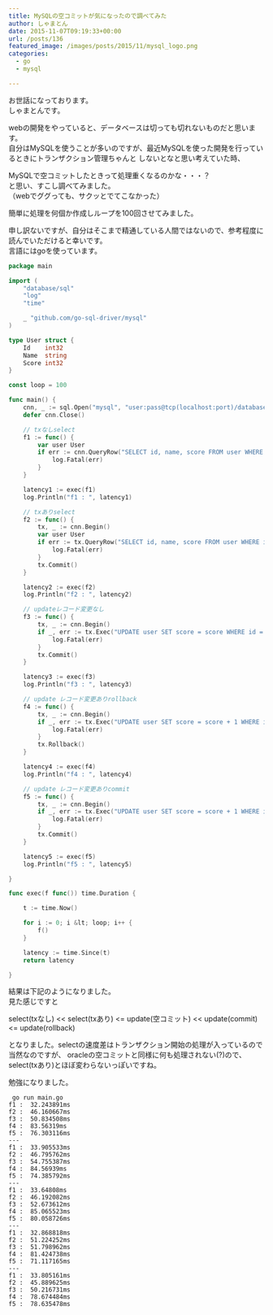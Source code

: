 ```yaml
---
title: MySQLの空コミットが気になったので調べてみた
author: しゃまとん
date: 2015-11-07T09:19:33+00:00
url: /posts/136
featured_image: /images/posts/2015/11/mysql_logo.png
categories:
  - go
  - mysql

---
```

お世話になっております。  
しゃまとんです。

webの開発をやっていると、データベースは切っても切れないものだと思います。  
自分はMySQLを使うことが多いのですが、最近MySQLを使った開発を行っているときにトランザクション管理ちゃんと
しないとなと思い考えていた時、

MySQLで空コミットしたときって処理重くなるのかな・・・？  
と思い、すこし調べてみました。  
（webでググっても、サクッとでてこなかった）

簡単に処理を何個か作成しループを100回させてみました。

申し訳ないですが、自分はそこまで精通している人間ではないので、参考程度に読んでいただけると幸いです。  
言語にはgoを使っています。

```go
package main

import (
	"database/sql"
	"log"
	"time"

	_ "github.com/go-sql-driver/mysql"
)

type User struct {
	Id    int32
	Name  string
	Score int32
}

const loop = 100

func main() {
	cnn, _ := sql.Open("mysql", "user:pass@tcp(localhost:port)/database")
	defer cnn.Close()

	// txなしselect
	f1 := func() {
		var user User
		if err := cnn.QueryRow("SELECT id, name, score FROM user WHERE id = ? LIMIT 1", 1).Scan(&user.Id, &user.Name, &user.Score); err != nil {
			log.Fatal(err)
		}
	}

	latency1 := exec(f1)
	log.Println("f1 : ", latency1)

	// txありselect
	f2 := func() {
		tx, _ := cnn.Begin()
		var user User
		if err := tx.QueryRow("SELECT id, name, score FROM user WHERE id = ? LIMIT 1", 1).Scan(&user.Id, &user.Name, &user.Score); err != nil {
			log.Fatal(err)
		}
		tx.Commit()
	}

	latency2 := exec(f2)
	log.Println("f2 : ", latency2)

	// updateレコード変更なし
	f3 := func() {
		tx, _ := cnn.Begin()
		if _, err := tx.Exec("UPDATE user SET score = score WHERE id = ?", 1); err != nil {
			log.Fatal(err)
		}
		tx.Commit()
	}

	latency3 := exec(f3)
	log.Println("f3 : ", latency3)

	// update レコード変更ありrollback
	f4 := func() {
		tx, _ := cnn.Begin()
		if _, err := tx.Exec("UPDATE user SET score = score + 1 WHERE id = ?", 1); err != nil {
			log.Fatal(err)
		}
		tx.Rollback()
	}

	latency4 := exec(f4)
	log.Println("f4 : ", latency4)

	// update レコード変更ありcommit
	f5 := func() {
		tx, _ := cnn.Begin()
		if _, err := tx.Exec("UPDATE user SET score = score + 1 WHERE id = ?", 1); err != nil {
			log.Fatal(err)
		}
		tx.Commit()
	}

	latency5 := exec(f5)
	log.Println("f5 : ", latency5)

}

func exec(f func()) time.Duration {

	t := time.Now()

	for i := 0; i &lt; loop; i++ {
		f()
	}

	latency := time.Since(t)
	return latency

}
```

結果は下記のようになりました。  
見た感じですと

select(txなし) << select(txあり) <= update(空コミット) << update(commit) <= update(rollback)

となりました。selectの速度差はトランザクション開始の処理が入っているので当然なのですが、
oracleの空コミットと同様に何も処理されない(?)ので、select(txあり)とほぼ変わらないっぽいですね。

勉強になりました。

```text
 go run main.go 
f1 :  32.243891ms
f2 :  46.160667ms
f3 :  50.834508ms
f4 :  83.56319ms
f5 :  76.303116ms
---
f1 :  33.905533ms
f2 :  46.795762ms
f3 :  54.755387ms
f4 :  84.56939ms
f5 :  74.385792ms
---
f1 :  33.64808ms
f2 :  46.192082ms
f3 :  52.673612ms
f4 :  85.065523ms
f5 :  80.058726ms
---
f1 :  32.868818ms
f2 :  51.224252ms
f3 :  51.798962ms
f4 :  81.424738ms
f5 :  71.117165ms
---
f1 :  33.805161ms
f2 :  45.889625ms
f3 :  50.216731ms
f4 :  78.674484ms
f5 :  78.635478ms
```
